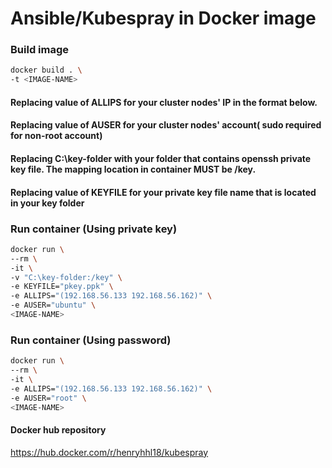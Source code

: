 # Ansible/Kubespray in Docker image

### Build image
```bash
docker build . \
-t <IMAGE-NAME>
```

#### Replacing value of ALLIPS for your cluster nodes' IP in the format below.
#### Replacing value of AUSER for your cluster nodes' account( sudo required for non-root account)
#### Replacing C:\key-folder with your folder that contains openssh private key file.  The mapping location in container MUST be /key.
#### Replacing value of KEYFILE for your private key file name that is located in your key folder

### Run container (Using private key)
```bash
docker run \
--rm \
-it \
-v "C:\key-folder:/key" \
-e KEYFILE="pkey.ppk" \
-e ALLIPS="(192.168.56.133 192.168.56.162)" \
-e AUSER="ubuntu" \
<IMAGE-NAME>
```

### Run container (Using password)
```bash
docker run \
--rm \
-it \
-e ALLIPS="(192.168.56.133 192.168.56.162)" \
-e AUSER="root" \
<IMAGE-NAME>
```

#### Docker hub repository  
https://hub.docker.com/r/henryhhl18/kubespray
